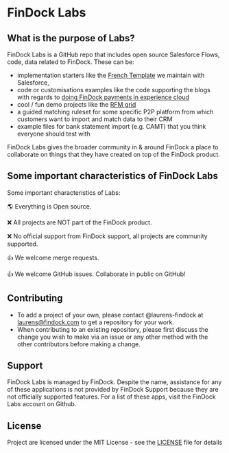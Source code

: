 # FinDock Labs

## What is the purpose of Labs?

FinDock Labs is a GitHub repo that includes open source Salesforce Flows, code, data related to FinDock. These can be:
- implementation starters like the [French Template](https://github.com/FinDockLabs/findock-fr-template) we maintain with Salesforce,
- code or customisations examples like the code supporting the blogs with regards to [doing FinDock payments in experience cloud](https://github.com/FinDockLabs/findock-experience-cloud-examples)
- cool / fun demo projects like the [RFM grid](https://github.com/FinDockLabs/RFM-customer-segmentation)
- a guided matching ruleset for some specific P2P platform from which customers want to import and match data to their CRM
- example files for bank statement import (e.g. CAMT) that you think everyone should test with

FinDock Labs gives the broader community in & around FinDock a place to collaborate on things that they have created on top of the FinDock product.

## Some important characteristics of FinDock Labs

Some important characteristics of Labs:

:earth_americas: Everything is Open source.

:x: All projects are NOT part of the FinDock product.

:x: No official support from FinDock support, all projects are community supported.

:+1: We welcome merge requests.

:+1: We welcome GitHub issues. Collaborate in public on GitHub!

## Contributing

- To add a project of your own, please contact @laurens-findock at laurens@findock.com to get a repository for your work.
- When contributing to an existing repository, please first discuss the change you wish to make via an issue or any other method with the other contributors before making a change.

## Support

FinDock Labs is managed by FinDock. Despite the name, assistance for any of these applications is not provided by FinDock Support because they are not officially supported features. For a list of these apps, visit the FinDock Labs account on Github. 

## License

Project are licensed under the MIT License - see the [LICENSE](/LICENSE) file for details
